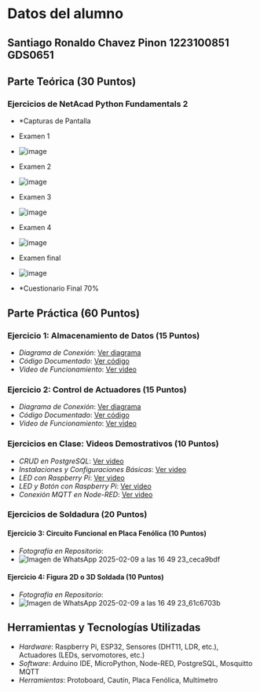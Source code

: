 # Datos del alumno
## Santiago Ronaldo Chavez Pinon 1223100851 GDS0651


## Parte Teórica (30 Puntos)
### Ejercicios de NetAcad Python Fundamentals 2
- *Capturas de Pantalla
- Examen 1
- ![image](https://github.com/user-attachments/assets/5185c739-edcb-4471-936b-32fd6b240230)
- Examen 2
- ![image](https://github.com/user-attachments/assets/9ec9685a-3fd1-4d99-8f96-1b2eba8d2a39)
- Examen 3
- ![image](https://github.com/user-attachments/assets/623b487b-fb59-45af-b2db-a326ad609cfe)
- Examen 4
- ![image](https://github.com/user-attachments/assets/e883b352-f0c5-4722-9a2f-2da7f4c2035a)
- Examen final
- ![image](https://github.com/user-attachments/assets/599ce482-9af4-425f-8997-4bbbdd95a70e)


- *Cuestionario Final 70%

## Parte Práctica (60 Puntos)
### Ejercicio 1: Almacenamiento de Datos (15 Puntos)
- *Diagrama de Conexión*: [Ver diagrama](https://docs.google.com/document/d/1hHUngXd5c-OlS0ivdyABaupHFyEpLh9T/edit?usp=sharing&ouid=110653117260173617647&rtpof=true&sd=true)
- *Código Documentado*: [Ver código](https://wokwi.com/projects/411114557316291585)
- *Video de Funcionamiento*: [Ver video](https://drive.google.com/file/d/1chhJULrhsvI0F7qI-DaaCn2ndjB-e8gd/view?usp=drive_link)

### Ejercicio 2: Control de Actuadores (15 Puntos)
- *Diagrama de Conexión*: [Ver diagrama](https://docs.google.com/document/d/12FNlHUylFs6mOC09Wbb91QhWEJSSNbOX/edit?usp=sharing&ouid=110653117260173617647&rtpof=true&sd=true)
- *Código Documentado*: [Ver código](https://wokwi.com/projects/422533502981768193)
- *Video de Funcionamiento*: [Ver video](https://drive.google.com/file/d/1cQDUaIjteENscy7dRWzSOJLBlD22uX_4/view?usp=drive_link)

### Ejercicios en Clase: Videos Demostrativos (10 Puntos)  
- *CRUD en PostgreSQL*: [Ver video](https://drive.google.com/file/d/1cXmOMtc9zUZH4QfSL78ugEPVxWLvjdWi/view?usp=drive_link)
- *Instalaciones y Configuraciones Básicas*: [Ver video](https://drive.google.com/file/d/1cNKEM8OiKMX7UeOmb6yYdQwtI2jOiC9Z/view?usp=drive_link)
- *LED con Raspberry Pi*: [Ver video](https://drive.google.com/file/d/1cboP0sWfDpXYSjGrnwL6lE59JCypqKpP/view?usp=drive_link)
- *LED y Botón con Raspberry Pi*: [Ver video](https://drive.google.com/file/d/1cb5GzoH8sf-nS7MdPMU32KoDRabRO5tk/view?usp=drive_link)
- *Conexión MQTT en Node-RED*: [Ver video](https://drive.google.com/file/d/1cX-c8_4Wq8lAJIhDl8qzIsx0s1RxbE2Q/view?usp=drive_link)

### Ejercicios de Soldadura (20 Puntos)
#### Ejercicio 3: Circuito Funcional en Placa Fenólica (10 Puntos)
- *Fotografía en Repositorio*:
- ![Imagen de WhatsApp 2025-02-09 a las 16 49 23_ceca9bdf](https://github.com/user-attachments/assets/bfcc6586-67bf-4710-8d9f-8fa85483ce3d)


#### Ejercicio 4: Figura 2D o 3D Soldada (10 Puntos)
- *Fotografía en Repositorio*:
- ![Imagen de WhatsApp 2025-02-09 a las 16 49 23_61c6703b](https://github.com/user-attachments/assets/88d9c1fb-cbe2-4469-b8a5-7055f890aef9)


## Herramientas y Tecnologías Utilizadas
- *Hardware*: Raspberry Pi, ESP32, Sensores (DHT11, LDR, etc.), Actuadores (LEDs, servomotores, etc.)
- *Software*: Arduino IDE, MicroPython, Node-RED, PostgreSQL, Mosquitto MQTT
- *Herramientas*: Protoboard, Cautín, Placa Fenólica, Multímetro
